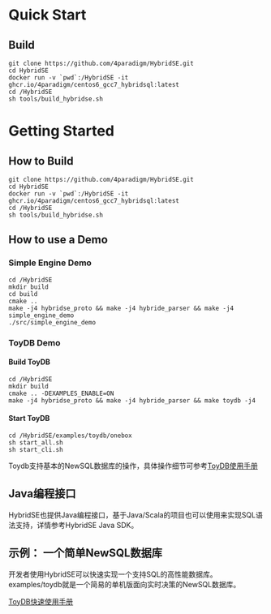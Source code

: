 # Quick Start

## Build 

```shell
git clone https://github.com/4paradigm/HybridSE.git
cd HybridSE
docker run -v `pwd`:/HybridSE -it ghcr.io/4paradigm/centos6_gcc7_hybridsql:latest
cd /HybridSE
sh tools/build_hybridse.sh
```

### 

# Getting Started 

## How to Build

```shell
git clone https://github.com/4paradigm/HybridSE.git
cd HybridSE
docker run -v `pwd`:/HybridSE -it ghcr.io/4paradigm/centos6_gcc7_hybridsql:latest
cd /HybridSE
sh tools/build_hybridse.sh
```

##  How to use a Demo

### Simple Engine Demo

```shell
cd /HybridSE
mkdir build
cd build
cmake ..
make -j4 hybridse_proto && make -j4 hybride_parser && make -j4 simple_engine_demo
./src/simple_engine_demo
```

### ToyDB Demo

#### Build ToyDB

```shell
cd /HybridSE
mkdir build 
cmake .. -DEXAMPLES_ENABLE=ON 
make -j4 hybridse_proto && make -j4 hybride_parser && make toydb -j4
```

#### Start ToyDB

```
cd /HybridSE/examples/toydb/onebox
sh start_all.sh
sh start_cli.sh
```

Toydb支持基本的NewSQL数据库的操作，具体操作细节可参考[ToyDB使用手册](./toydb_tutorial/toydb_usage.md)



## Java编程接口
HybridSE也提供Java编程接口，基于Java/Scala的项目也可以使用来实现SQL语法支持，详情参考HybridSE Java SDK。


## 示例： 一个简单NewSQL数据库
开发者使用HybridSE可以快速实现一个支持SQL的高性能数据库。examples/toydb就是一个简易的单机版面向实时决策的NewSQL数据库。

[ToyDB快速使用手册](./toydb_tutorial/toydb_usage.md)